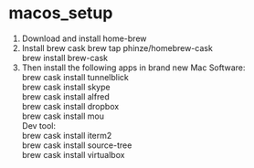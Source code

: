 macos_setup
===========

1. Download and install home-brew
2. Install brew cask
  brew tap phinze/homebrew-cask   
  brew install brew-cask   
3. Then install the following apps in brand new Mac
  Software:  
  brew cask install tunnelblick   
  brew cask install skype   
  brew cask install alfred   
  brew cask install dropbox   
  brew cask install mou   
  Dev tool:   
  brew cask install iterm2   
  brew cask install source-tree   
  brew cask install virtualbox   
    
  
  
